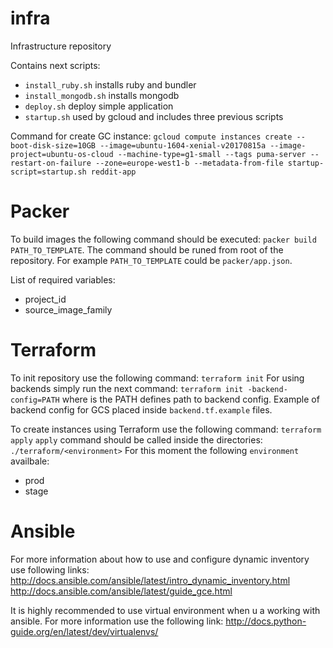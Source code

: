 # infra
Infrastructure repository

Contains next scripts:
 - `install_ruby.sh` installs ruby and bundler
 - `install_mongodb.sh` installs mongodb
 - `deploy.sh` deploy simple application
 - `startup.sh` used by gcloud and includes three previous scripts

Command for create GC instance:
`gcloud compute instances create --boot-disk-size=10GB --image=ubuntu-1604-xenial-v20170815a --image-project=ubuntu-os-cloud --machine-type=g1-small --tags puma-server --restart-on-failure --zone=europe-west1-b --metadata-from-file startup-script=startup.sh reddit-app`

# Packer
To build images the following command should be executed: `packer build PATH_TO_TEMPLATE`. The command should be runed from root of the repository. For example `PATH_TO_TEMPLATE` could be `packer/app.json`.
 
List of required variables:
 - project_id
 - source_image_family

# Terraform
To init repository use the following command: `terraform init`
For using backends simply run the next command: `terraform init -backend-config=PATH` where is the PATH defines path to backend config. Example of backend config for GCS placed inside `backend.tf.example` files.

To create instances using Terraform use the following command: `terraform apply`
`apply` command should be called inside the directories: `./terraform/<environment>`
For this moment the following `environment` availbale:
 - prod
 - stage

# Ansible
For more information about how to use and configure dynamic inventory use following links:
http://docs.ansible.com/ansible/latest/intro_dynamic_inventory.html
http://docs.ansible.com/ansible/latest/guide_gce.html

It is highly recommended to use virtual environment when u a working with ansible. For more information use the following link: http://docs.python-guide.org/en/latest/dev/virtualenvs/
